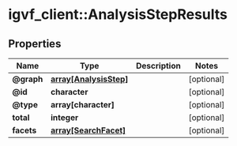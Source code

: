 # igvf_client::AnalysisStepResults


## Properties
Name | Type | Description | Notes
------------ | ------------- | ------------- | -------------
**@graph** | [**array[AnalysisStep]**](AnalysisStep.md) |  | [optional] 
**@id** | **character** |  | [optional] 
**@type** | **array[character]** |  | [optional] 
**total** | **integer** |  | [optional] 
**facets** | [**array[SearchFacet]**](SearchFacet.md) |  | [optional] 


